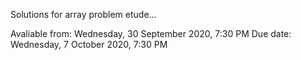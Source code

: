 Solutions for array problem etude...

Avaliable from: Wednesday, 30 September 2020, 7:30 PM
Due date: Wednesday, 7 October 2020, 7:30 PM
